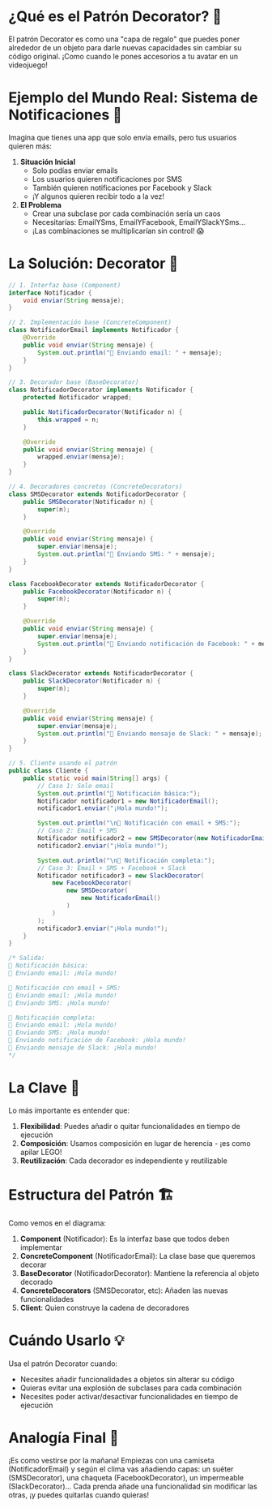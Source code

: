 # ¿Qué es el Patrón Decorator? 🎁

El patrón Decorator es como una "capa de regalo" que puedes poner alrededor de un objeto para darle nuevas capacidades sin cambiar su código original. ¡Como cuando le pones accesorios a tu avatar en un videojuego!

# Ejemplo del Mundo Real: Sistema de Notificaciones 📱

Imagina que tienes una app que solo envía emails, pero tus usuarios quieren más:

1.  **Situación Inicial**
    - Solo podías enviar emails
    - Los usuarios quieren notificaciones por SMS
    - También quieren notificaciones por Facebook y Slack
    - ¡Y algunos quieren recibir todo a la vez!
2.  **El Problema**
    - Crear una subclase por cada combinación sería un caos
    - Necesitarías: EmailYSms, EmailYFacebook, EmailYSlackYSms...
    - ¡Las combinaciones se multiplicarían sin control! 😱

# La Solución: Decorator 🔧

```java
// 1. Interfaz base (Component)
interface Notificador {
    void enviar(String mensaje);
}

// 2. Implementación base (ConcreteComponent)
class NotificadorEmail implements Notificador {
    @Override
    public void enviar(String mensaje) {
        System.out.println("📧 Enviando email: " + mensaje);
    }
}

// 3. Decorador base (BaseDecorator)
class NotificadorDecorator implements Notificador {
    protected Notificador wrapped;

    public NotificadorDecorator(Notificador n) {
        this.wrapped = n;
    }

    @Override
    public void enviar(String mensaje) {
        wrapped.enviar(mensaje);
    }
}

// 4. Decoradores concretos (ConcreteDecorators)
class SMSDecorator extends NotificadorDecorator {
    public SMSDecorator(Notificador n) {
        super(n);
    }

    @Override
    public void enviar(String mensaje) {
        super.enviar(mensaje);
        System.out.println("📱 Enviando SMS: " + mensaje);
    }
}

class FacebookDecorator extends NotificadorDecorator {
    public FacebookDecorator(Notificador n) {
        super(n);
    }

    @Override
    public void enviar(String mensaje) {
        super.enviar(mensaje);
        System.out.println("👥 Enviando notificación de Facebook: " + mensaje);
    }
}

class SlackDecorator extends NotificadorDecorator {
    public SlackDecorator(Notificador n) {
        super(n);
    }

    @Override
    public void enviar(String mensaje) {
        super.enviar(mensaje);
        System.out.println("💬 Enviando mensaje de Slack: " + mensaje);
    }
}

// 5. Cliente usando el patrón
public class Cliente {
    public static void main(String[] args) {
        // Caso 1: Solo email
        System.out.println("🔹 Notificación básica:");
        Notificador notificador1 = new NotificadorEmail();
        notificador1.enviar("¡Hola mundo!");

        System.out.println("\n🔹 Notificación con email + SMS:");
        // Caso 2: Email + SMS
        Notificador notificador2 = new SMSDecorator(new NotificadorEmail());
        notificador2.enviar("¡Hola mundo!");

        System.out.println("\n🔹 Notificación completa:");
        // Caso 3: Email + SMS + Facebook + Slack
        Notificador notificador3 = new SlackDecorator(
            new FacebookDecorator(
                new SMSDecorator(
                    new NotificadorEmail()
                )
            )
        );
        notificador3.enviar("¡Hola mundo!");
    }
}

/* Salida:
🔹 Notificación básica:
📧 Enviando email: ¡Hola mundo!

🔹 Notificación con email + SMS:
📧 Enviando email: ¡Hola mundo!
📱 Enviando SMS: ¡Hola mundo!

🔹 Notificación completa:
📧 Enviando email: ¡Hola mundo!
📱 Enviando SMS: ¡Hola mundo!
👥 Enviando notificación de Facebook: ¡Hola mundo!
💬 Enviando mensaje de Slack: ¡Hola mundo!
*/
```

# La Clave 🔑

Lo más importante es entender que:

1.  **Flexibilidad**: Puedes añadir o quitar funcionalidades en tiempo de ejecución
2.  **Composición**: Usamos composición en lugar de herencia - ¡es como apilar LEGO!
3.  **Reutilización**: Cada decorador es independiente y reutilizable

# Estructura del Patrón 🏗️

Como vemos en el diagrama:

1.  **Component** (Notificador): Es la interfaz base que todos deben implementar
2.  **ConcreteComponent** (NotificadorEmail): La clase base que queremos decorar
3.  **BaseDecorator** (NotificadorDecorator): Mantiene la referencia al objeto decorado
4.  **ConcreteDecorators** (SMSDecorator, etc): Añaden las nuevas funcionalidades
5.  **Client**: Quien construye la cadena de decoradores

# Cuándo Usarlo 💡

Usa el patrón Decorator cuando:

- Necesites añadir funcionalidades a objetos sin alterar su código
- Quieras evitar una explosión de subclases para cada combinación
- Necesites poder activar/desactivar funcionalidades en tiempo de ejecución

# Analogía Final 🎯

¡Es como vestirse por la mañana! Empiezas con una camiseta (NotificadorEmail) y según el clima vas añadiendo capas: un suéter (SMSDecorator), una chaqueta (FacebookDecorator), un impermeable (SlackDecorator)... Cada prenda añade una funcionalidad sin modificar las otras, ¡y puedes quitarlas cuando quieras!
